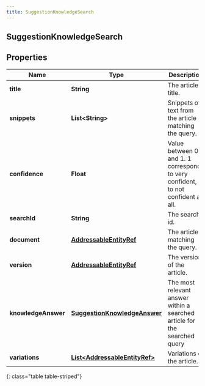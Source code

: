 ```yaml
---
title: SuggestionKnowledgeSearch
---
```

## SuggestionKnowledgeSearch


## Properties

| Name | Type | Description | Notes |
| ------------ | ------------- | ------------- | ------------- |
| **title** | <!----><!---->**String**<!----> | The article title. |  [optional] |
| **snippets** | <!----><!---->**List&lt;String&gt;**<!----> | Snippets of text from the article matching the query. |  [optional] |
| **confidence** | <!----><!---->**Float**<!----> | Value between 0 and 1. 1 corresponds to very confident, 0 to not confident at all. |  [optional] |
| **searchId** | <!----><!---->**String**<!----> | The search id. |  [optional] |
| **document** | <!----><!---->[**AddressableEntityRef**](AddressableEntityRef.html)<!----> | The article matching the query. |  [optional] |
| **version** | <!----><!---->[**AddressableEntityRef**](AddressableEntityRef.html)<!----> | The version of the article. |  [optional] |
| **knowledgeAnswer** | <!----><!---->[**SuggestionKnowledgeAnswer**](SuggestionKnowledgeAnswer.html)<!----> | The most relevant answer within a searched article for the searched query |  [optional] |
| **variations** | <!----><!---->[**List&lt;AddressableEntityRef&gt;**](AddressableEntityRef.html)<!----> | Variations of the article. |  [optional] |
{: class="table table-striped"}



